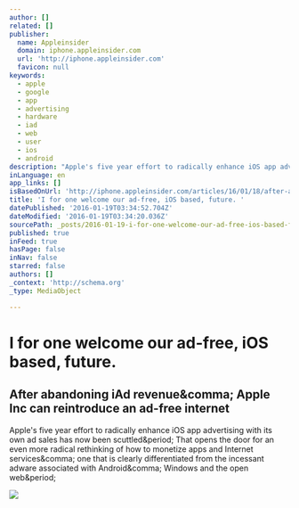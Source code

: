 ```yaml
---
author: []
related: []
publisher:
  name: Appleinsider
  domain: iphone.appleinsider.com
  url: 'http://iphone.appleinsider.com'
  favicon: null
keywords:
  - apple
  - google
  - app
  - advertising
  - hardware
  - iad
  - web
  - user
  - ios
  - android
description: "Apple's five year effort to radically enhance iOS app advertising with its own ad sales has now been scuttled. That opens the door for an even more radical rethinking of how to monetize apps and Internet services, one that is clearly differentiated from the incessant adware associated with Android, Windows and the open web."
inLanguage: en
app_links: []
isBasedOnUrl: 'http://iphone.appleinsider.com/articles/16/01/18/after-abandoning-iad-revenue-apple-can-reintroduce-an-ad-free-internet-'
title: 'I for one welcome our ad-free, iOS based, future. '
datePublished: '2016-01-19T03:34:52.704Z'
dateModified: '2016-01-19T03:34:20.036Z'
sourcePath: _posts/2016-01-19-i-for-one-welcome-our-ad-free-ios-based-future.md
published: true
inFeed: true
hasPage: false
inNav: false
starred: false
authors: []
_context: 'http://schema.org'
_type: MediaObject

---
```

# I for one welcome our ad-free, iOS based, future. 

<article style=""><h1>After abandoning iAd revenue&amp;comma; Apple Inc can reintroduce an ad-free internet</h1><p>Apple's five year effort to radically enhance iOS app advertising with its own ad sales has now been scuttled&amp;period; That opens the door for an even more radical rethinking of how to monetize apps and Internet services&amp;comma; one that is clearly differentiated from the incessant adware associated with Android&amp;comma; Windows and the open web&amp;period;</p><img src="http://images.appleinsider.com/slvswin7-part1-3.jpg" /></article>